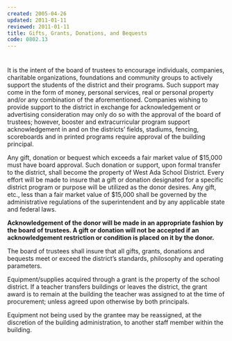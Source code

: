 ```yaml
---
created: 2005-04-26
updated: 2011-01-11
reviewed: 2011-01-11
title: Gifts, Grants, Donations, and Bequests
code: 0802.13
---
```


#  

It is the intent of the board of trustees to encourage individuals, companies, charitable organizations, foundations and community groups to actively support the students of the district and their programs. Such support may come in the form of money, personal services, real or personal property and/or any combination of the aforementioned. Companies wishing to provide support to the district in exchange for acknowledgement or advertising consideration may only do so with the approval of the board of trustees; however, booster and extracurricular program support acknowledgement in and on the districts’ fields, stadiums, fencing, scoreboards and in printed programs require approval of the building principal.

Any gift, donation or bequest which exceeds a fair market value of $15,000 must have board approval. Such donation or support, upon formal transfer to the district, shall become the property of West Ada School District. Every effort will be made to insure that a gift or donation designated for a specific district program or purpose will be utilized as the donor desires. Any gift, etc., less than a fair market value of $15,000 shall be governed by the administrative regulations of the superintendent and by any applicable state and federal laws.

**Acknowledgement of the donor will be made in an appropriate fashion by the board of trustees. A gift or donation will not be accepted if an acknowledgement restriction or condition is placed on it by the donor.**

The board of trustees shall insure that all gifts, grants, donations and bequests meet or exceed the district’s standards, philosophy and operating parameters.

Equipment/supplies acquired through a grant is the property of the school district. If a teacher transfers buildings or leaves the district, the grant award is to remain at the building the teacher was assigned to at the time of procurement; unless agreed upon otherwise by both principals.

Equipment not being used by the grantee may be reassigned, at the discretion of the building administration, to another staff member within the building.

